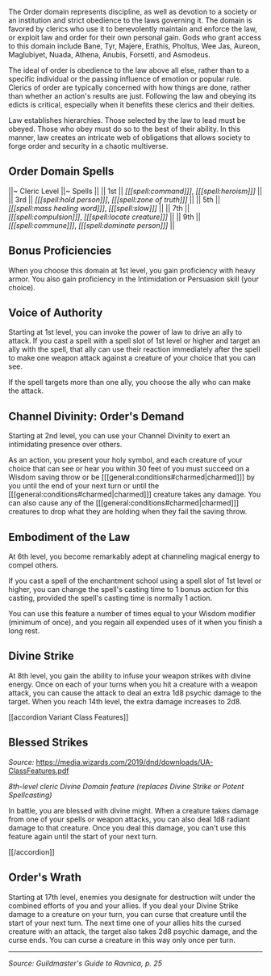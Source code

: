 <script type="module">
    import {init_accordions} from "/js/common/utils.js";
    init_accordions();
</script>

The Order domain represents discipline, as well as devotion to a society or an institution and strict obedience to the laws governing it. The domain is favored by clerics who use it to benevolently maintain and enforce the law, or exploit law and order for their own personal gain. Gods who grant access to this domain include Bane, Tyr, Majere, Erathis, Pholtus, Wee Jas, Aureon, Maglubiyet, Nuada, Athena, Anubis, Forsetti, and Asmodeus.

The ideal of order is obedience to the law above all else, rather than to a specific individual or the passing influence of emotion or popular rule. Clerics of order are typically concerned with how things are done, rather than whether an action's results are just. Following the law and obeying its edicts is critical, especially when it benefits these clerics and their deities.

Law establishes hierarchies. Those selected by the law to lead must be obeyed. Those who obey must do so to the best of their ability. In this manner, law creates an intricate web of obligations that allows society to forge order and security in a chaotic multiverse.

## Order Domain Spells

||~ Cleric Level ||~ Spells ||
|| 1st || _[[[spell:command]]]_, _[[[spell:heroism]]]_ ||
|| 3rd || _[[[spell:hold person]]]_, _[[[spell:zone of truth]]]_ ||
|| 5th || _[[[spell:mass healing word]]]_, _[[[spell:slow]]]_ ||
|| 7th || _[[[spell:compulsion]]]_, _[[[spell:locate creature]]]_ ||
|| 9th || _[[[spell:commune]]]_, _[[[spell:dominate person]]]_ ||

## Bonus Proficiencies

When you choose this domain at 1st level, you gain proficiency with heavy armor. You also gain proficiency in the Intimidation or Persuasion skill (your choice).

## Voice of Authority

Starting at 1st level, you can invoke the power of law to drive an ally to attack. If you cast a spell with a spell slot of 1st level or higher and target an ally with the spell, that ally can use their reaction immediately after the spell to make one weapon attack against a creature of your choice that you can see.

If the spell targets more than one ally, you choose the ally who can make the attack.

## Channel Divinity: Order's Demand

Starting at 2nd level, you can use your Channel Divinity to exert an intimidating presence over others.

As an action, you present your holy symbol, and each creature of your choice that can see or hear you within 30 feet of you must succeed on a Wisdom saving throw or be [[[general:conditions#charmed|charmed]]] by you until the end of your next turn or until the [[[general:conditions#charmed|charmed]]] creature takes any damage. You can also cause any of the [[[general:conditions#charmed|charmed]]] creatures to drop what they are holding when they fail the saving throw.

## Embodiment of the Law

At 6th level, you become remarkably adept at channeling magical energy to compel others.

If you cast a spell of the enchantment school using a spell slot of 1st level or higher, you can change the spell's casting time to 1 bonus action for this casting, provided the spell's casting time is normally 1 action.

You can use this feature a number of times equal to your Wisdom modifier (minimum of once), and you regain all expended uses of it when you finish a long rest.

## Divine Strike

At 8th level, you gain the ability to infuse your weapon strikes with divine energy. Once on each of your turns when you hit a creature with a weapon attack, you can cause the attack to deal an extra 1d8 psychic damage to the target. When you reach 14th level, the extra damage increases to 2d8.

[[accordion Variant Class Features]]

## Blessed Strikes

_Source:_ <https://media.wizards.com/2019/dnd/downloads/UA-ClassFeatures.pdf>

_8th-level cleric Divine Domain feature (replaces Divine Strike or Potent Spellcasting)_

In battle, you are blessed with divine might. When a creature takes damage from one of your spells or weapon attacks, you can also deal 1d8 radiant damage to that creature. Once you deal this damage, you can't use this feature again until the start of your next turn.

[[/accordion]]

## Order's Wrath

Starting at 17th level, enemies you designate for destruction wilt under the combined efforts of you and your allies. If you deal your Divine Strike damage to a creature on your turn, you can curse that creature until the start of your next turn. The next time one of your allies hits the cursed creature with an attack, the target also takes 2d8 psychic damage, and the curse ends. You can curse a creature in this way only once per turn.

----

*Source: Guildmaster's Guide to Ravnica, p. 25*
